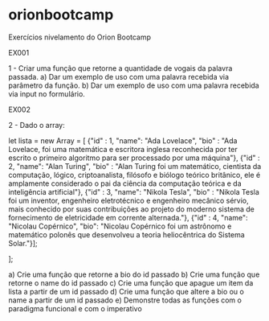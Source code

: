 # orionbootcamp
Exercícios nivelamento do Orion Bootcamp

EX001

1 - Criar uma função que retorne a quantidade de vogais da palavra passada.
a) Dar um exemplo de uso com uma palavra recebida via parâmetro da função.
b) Dar um exemplo de uso com uma palavra recebida via input no formulário.

EX002

2 - Dado o array:

let lista = new Array<Object> = [
{"id" : 1, "name": "Ada Lovelace", "bio" : "Ada Lovelace, foi uma matemática e escritora inglesa reconhecida por ter escrito o primeiro algoritmo para ser processado por uma máquina"},
{"id" : 2, "name": "Alan Turing", "bio" : "Alan Turing foi um matemático, cientista da computação, lógico, criptoanalista, filósofo e biólogo teórico britânico, ele é amplamente considerado o pai da ciência da computação teórica e da inteligência artificial"},
{"id" : 3, "name": "Nikola Tesla", "bio" : "Nikola Tesla foi um inventor, engenheiro eletrotécnico e engenheiro mecânico sérvio, mais conhecido por suas contribuições ao projeto do moderno sistema de fornecimento de eletricidade em corrente alternada."},
{"id" : 4, "name": "Nicolau Copérnico", "bio": "Nicolau Copérnico foi um astrônomo e matemático polonês que desenvolveu a teoria heliocêntrica do Sistema Solar."}];

];

a) Crie uma função que retorne a bio do id passado
b) Crie uma função que retorne o name do id passado
c) Crie uma função que apague um item da lista a partir de um id passado
d) Crie uma função que altere a bio ou o name a partir de um id passado
e) Demonstre todas as funções com o paradigma funcional e com o imperativo